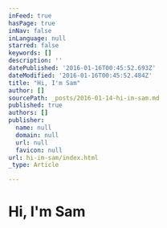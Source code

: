 ```yaml
---
inFeed: true
hasPage: true
inNav: false
inLanguage: null
starred: false
keywords: []
description: ''
datePublished: '2016-01-16T00:45:52.693Z'
dateModified: '2016-01-16T00:45:52.484Z'
title: "Hi, I'm Sam"
author: []
sourcePath: _posts/2016-01-14-hi-im-sam.md
published: true
authors: []
publisher:
  name: null
  domain: null
  url: null
  favicon: null
url: hi-im-sam/index.html
_type: Article

---
```

# Hi, I'm Sam